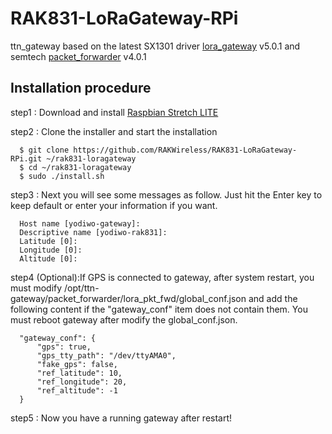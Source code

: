 # RAK831-LoRaGateway-RPi
ttn_gateway based on the latest SX1301 driver [lora_gateway](https://github.com/Lora-net/lora_gateway) v5.0.1 and semtech [packet_forwarder](https://github.com/Lora-net/packet_forwarder) v4.0.1  


##	Installation procedure

step1 : Download and install [Raspbian Stretch LITE](https://www.raspberrypi.org/downloads/raspbian/) 


step2 : Clone the installer and start the installation

      $ git clone https://github.com/RAKWireless/RAK831-LoRaGateway-RPi.git ~/rak831-loragateway
      $ cd ~/rak831-loragateway
      $ sudo ./install.sh

step3 : Next you will see some messages as follow. Just hit the Enter key to keep default or enter your information if you want.

      Host name [yodiwo-gateway]:
      Descriptive name [yodiwo-rak831]:
      Latitude [0]: 
      Longitude [0]: 
      Altitude [0]: 

step4 (Optional):If GPS is connected to gateway, after system restart, you must modify /opt/ttn-gateway/packet_forwarder/lora_pkt_fwd/global_conf.json and add the following content if the "gateway_conf" item does not contain them. You must reboot gateway after modify the global_conf.json.
      
      "gateway_conf": {
          "gps": true,
          "gps_tty_path": "/dev/ttyAMA0",
          "fake_gps": false,
          "ref_latitude": 10,
          "ref_longitude": 20,
          "ref_altitude": -1
      }
    
step5 : Now you have a running gateway after restart!

